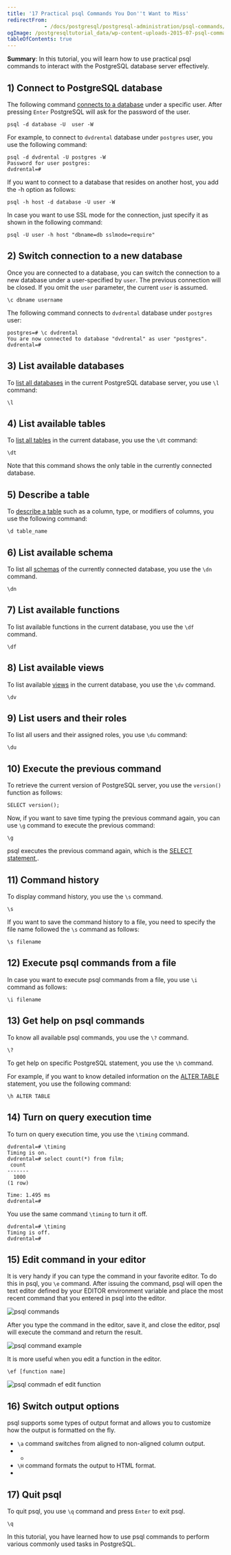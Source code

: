 ```yaml
---
title: '17 Practical psql Commands You Don''t Want to Miss'
redirectFrom: 
            - /docs/postgresql/postgresql-administration/psql-commands/
ogImage: /postgresqltutorial_data/wp-content-uploads-2015-07-psql-commands.jpg
tableOfContents: true
---
```


**Summary**: In this tutorial, you will learn how to use practical psql commands to interact with the PostgreSQL database server effectively.



## 1) Connect to PostgreSQL database



The following command [connects to a database](https://www.postgresqltutorial.com/postgresql-jdbc/connecting-to-postgresql-database/) under a specific user. After pressing `Enter` PostgreSQL will ask for the password of the user.



```
psql -d database -U  user -W
```



For example, to connect to `dvdrental` database under `postgres` user, you use the following command:



```
psql -d dvdrental -U postgres -W
Password for user postgres:
dvdrental=#
```



If you want to connect to a database that resides on another host, you add the -h option as follows:



```
psql -h host -d database -U user -W
```



In case you want to use SSL mode for the connection, just specify it as shown in the following command:



```
psql -U user -h host "dbname=db sslmode=require"
```



## 2) Switch connection to a new database



Once you are connected to a database, you can switch the connection to a new database under a user-specified by `user`. The previous connection will be closed. If you omit the `user` parameter, the current `user` is assumed.



```
\c dbname username
```



The following command connects to `dvdrental` database under `postgres` user:



```
postgres=# \c dvdrental
You are now connected to database "dvdrental" as user "postgres".
dvdrental=#
```



## 3) List available databases



To [list all databases](https://www.postgresqltutorial.com/postgresql-administration/postgresql-show-databases/) in the current PostgreSQL database server, you use `\l` command:



```
\l
```



## 4) List available tables



To [list all tables](https://www.postgresqltutorial.com/postgresql-administration/postgresql-show-tables/) in the current database, you use the `\dt` command:



```
\dt
```



Note that this command shows the only table in the currently connected database.



## 5) Describe a table



To [describe a table](https://www.postgresqltutorial.com/postgresql-administration/postgresql-describe-table/) such as a column, type, or modifiers of columns, you use the following command:



```
\d table_name
```



## 6) List available schema



To list all [schemas](https://www.postgresqltutorial.com/postgresql-administration/postgresql-schema/) of the currently connected database, you use the `\dn` command.



```
\dn
```



## 7) List available functions



To list available functions in the current database, you use the `\df` command.



```
\df
```



## 8) List available views



To list available [views](https://www.postgresqltutorial.com/postgresql-views/) in the current database, you use the `\dv` command.



```
\dv
```



## 9) List users and their roles



To list all users and their assigned roles, you use `\du` command:



```
\du
```



## 10) Execute the previous command



To retrieve the current version of PostgreSQL server, you use the `version()` function as follows:



```
SELECT version();
```



Now, if you want to save time typing the previous command again, you can use `\g` command to execute the previous command:



```
\g
```



psql executes the previous command again, which is the [SELECT statement](https://www.postgresqltutorial.com/postgresql-tutorial/postgresql-select/),.



## 11) Command history



To display command history, you use the `\s` command.



```
\s
```



If you want to save the command history to a file, you need to specify the file name followed the `\s` command as follows:



```
\s filename
```



## 12) Execute psql commands from a file



In case you want to execute psql commands from a file, you use `\i` command as follows:



```
\i filename
```



## 13) Get help on psql commands



To know all available psql commands, you use the `\?` command.



```
\?
```



To get help on specific PostgreSQL statement, you use the `\h` command.



For example, if you want to know detailed information on the [ALTER TABLE](https://www.postgresqltutorial.com/postgresql-tutorial/postgresql-alter-table/) statement, you use the following command:



```
\h ALTER TABLE
```



## 14) Turn on query execution time



To turn on query execution time, you use the `\timing` command.



```
dvdrental=# \timing
Timing is on.
dvdrental=# select count(*) from film;
 count
-------
  1000
(1 row)

Time: 1.495 ms
dvdrental=#
```



You use the same command `\timing` to turn it off.



```
dvdrental=# \timing
Timing is off.
dvdrental=#
```



## 15) Edit command in your editor



It is very handy if you can type the command in your favorite editor. To do this in psql, you `\e` command. After issuing the command, psql will open the text editor defined by your EDITOR environment variable and place the most recent command that you entered in psql into the editor.



![psql commands](/postgresqltutorial_data/wp-content-uploads-2015-07-psql-commands.jpg)



After you type the command in the editor, save it, and close the editor, psql will execute the command and return the result.



![psql command example](/postgresqltutorial_data/wp-content-uploads-2015-07-psql-command-example.jpg)



It is more useful when you edit a function in the editor.



```
\ef [function name]
```



![psql commadn ef edit function](/postgresqltutorial_data/wp-content-uploads-2015-07-psql-command-ef-edit-function.jpg)



## 16) Switch output options



psql supports some types of output format and allows you to customize how the output is formatted on the fly.



- `\a` command switches from aligned to non-aligned column output.
- -
- `\H` command formats the output to HTML format.
- 


## 17) Quit psql



To quit psql, you use `\q` command and press `Enter` to exit psql.



```
\q
```



In this tutorial, you have learned how to use psql commands to perform various commonly used tasks in PostgreSQL.

